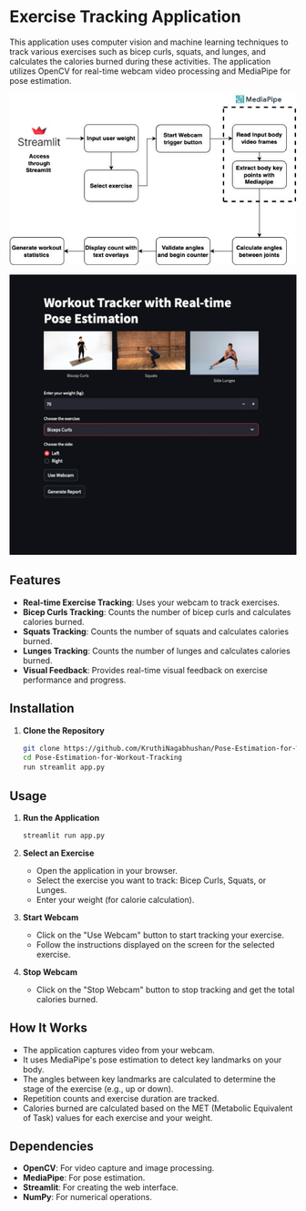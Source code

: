 # Exercise Tracking Application

This application uses computer vision and machine learning techniques to track various exercises such as bicep curls, squats, and lunges, and calculates the calories burned during these activities. The application utilizes OpenCV for real-time webcam video processing and MediaPipe for pose estimation.

![img.png width=500](img.png)

![img_1.png](img_1.png)

## Features

- **Real-time Exercise Tracking**: Uses your webcam to track exercises.
- **Bicep Curls Tracking**: Counts the number of bicep curls and calculates calories burned.
- **Squats Tracking**: Counts the number of squats and calculates calories burned.
- **Lunges Tracking**: Counts the number of lunges and calculates calories burned.
- **Visual Feedback**: Provides real-time visual feedback on exercise performance and progress.

## Installation

1. **Clone the Repository**
    ```sh
    git clone https://github.com/KruthiNagabhushan/Pose-Estimation-for-Workout-Tracking.git
    cd Pose-Estimation-for-Workout-Tracking
    run streamlit app.py
    ```


## Usage

1. **Run the Application**
    ```sh
    streamlit run app.py
    ```

2. **Select an Exercise**
    - Open the application in your browser.
    - Select the exercise you want to track: Bicep Curls, Squats, or Lunges.
    - Enter your weight (for calorie calculation).

3. **Start Webcam**
    - Click on the "Use Webcam" button to start tracking your exercise.
    - Follow the instructions displayed on the screen for the selected exercise.

4. **Stop Webcam**
    - Click on the "Stop Webcam" button to stop tracking and get the total calories burned.

## How It Works

- The application captures video from your webcam.
- It uses MediaPipe's pose estimation to detect key landmarks on your body.
- The angles between key landmarks are calculated to determine the stage of the exercise (e.g., up or down).
- Repetition counts and exercise duration are tracked.
- Calories burned are calculated based on the MET (Metabolic Equivalent of Task) values for each exercise and your weight.

## Dependencies

- **OpenCV**: For video capture and image processing.
- **MediaPipe**: For pose estimation.
- **Streamlit**: For creating the web interface.
- **NumPy**: For numerical operations.


